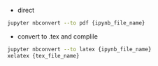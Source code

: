 
- direct
```bash
jupyter nbconvert --to pdf {ipynb_file_name}
```

- convert to .tex and complile
```bash
jupyter nbconvert --to latex {ipynb_file_name}
xelatex {tex_file_name}
```